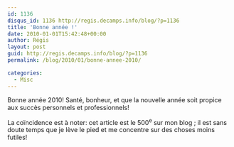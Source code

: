 ```yaml
---
id: 1136
disqus_id: 1136 http://regis.decamps.info/blog/?p=1136
title: 'Bonne année !'
date: 2010-01-01T15:42:48+00:00
author: Régis
layout: post
guid: http://regis.decamps.info/blog/?p=1136
permalink: /blog/2010/01/bonne-annee-2010/

categories:
  - Misc
---
```

Bonne année 2010! Santé, bonheur, et que la nouvelle année soit propice aux succès personnels et professionnels!

La coïncidence est à noter: cet article est le 500<sup>e</sup> sur mon blog ; il est sans doute temps que je lève le pied et me concentre sur des choses moins futiles!
